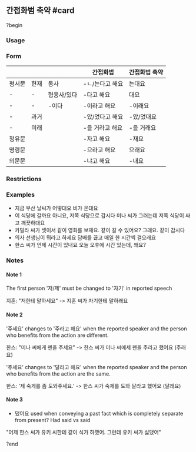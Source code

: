 ## 간접화범 축약 #card
?begin
### Usage
### Form
|     |     |     | 간접화법 | 간접화법 축약 |
| --- | --- | --- | --- | --- |
| 평서문 | 현재  | 동사  | \-ㄴ/는다고 해요 | 는대요 |
| \-  | \-  | 형용사/있다 | \-다고 해요 | 대요  |
| \-  | \-  | \-이다 | \-이라고 해요 | \-이래요 |
| \-  | 과거  |     | \-았/었다고 해요 | \-았/었대요 |
| \-  | 미래  |     | \-을 거라고 해요 | \-을 거래요 |
| 청유문 |     |     | \-자고 해요 | \-재요 |
| 명령문 |     |     | \-으라고 해요 | 으래요 |
| 의문문 |     |     | \-냐고 해요 | \-내요 |
### Restrictions
### Examples
- 지금 부산 날씨가 어떻대요
  비가 온대요
- 이 식당에 갈까요
	아니요, 저쪽 식당으로 갑시다
	미나 씨가 그러는데 저쪽 식당이 싸고 깨끗하대요
- 카밀라 씨가 셋이서 같이 영화를 보재요. 같이 갈 수 있어요?
	그래요. 같이 갑시다
- 의사 선생님이 뭐라고 하세요
	담배를 끊고 매일 한 시간씩 걸으래요
- 한스 씨가 언제 시간이 있내요
	오늘 오후에 시간 있는데, 왜요?
### Notes
#### Note 1
The first person '저/제' must be changed to '자기' in reported speech

지훈: "저한테 말하세요"
-> 지훈 씨가 자기한테 말하래요

#### Note 2
'주세요' changes to '주라고 해요' when the reported speaker and the person who benefits from the action are different.

한스: "미나 씨에게 펜을 주세요"
-> 한스 씨가 미나 씨에세 펜을 주라고 했어요 (주래요)

'주세요' changes to '달라고 해요' when the reported speaker and the person who benefits from the action are the same.

한스: '제 숙게를 좀 도와주세요.'
-> 한스 씨가 숙제를 도와 달라고 했어요 (달래요)
#### Note 3
- 댔어요 used when conveying a past fact which is completely separate from present? Had said vs said

"어제 한스 씨가 유키 씨한테 같이 식가 하쟀어. 그런데 유키 씨가 싫댔어"
<!--SR:!2025-06-28,5,230-->
?end
